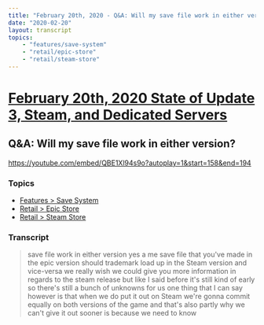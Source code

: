 ```yaml
---
title: "February 20th, 2020 - Q&A: Will my save file work in either version?"
date: "2020-02-20"
layout: transcript
topics: 
    - "features/save-system"
    - "retail/epic-store"
    - "retail/steam-store"
---
```

# [February 20th, 2020 State of Update 3, Steam, and Dedicated Servers](../2020-02-20.md)
## Q&A: Will my save file work in either version?
https://youtube.com/embed/QBE1Xl94s9o?autoplay=1&start=158&end=194
### Topics
* [Features > Save System](../topics/features/save-system.md)
* [Retail > Epic Store](../topics/retail/epic-store.md)
* [Retail > Steam Store](../topics/retail/steam-store.md)

### Transcript

> save file work in either version yes a
> me save file that you've made in the
> epic version should trademark load up in
> the Steam version and vice-versa we
> really wish we could give you more
> information in regards to the steam
> release but like I said before it's
> still kind of early so there's still a
> bunch of unknowns for us one thing that
> I can say however is that when we do put
> it out on Steam we're gonna commit
> equally on both versions of the game and
> that's also partly why we can't give it
> out sooner is because we need to know
